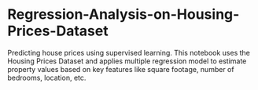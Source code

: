 # Regression-Analysis-on-Housing-Prices-Dataset
Predicting house prices using supervised learning. This notebook uses the Housing Prices Dataset and applies multiple regression model to estimate property values based on key features like square footage, number of bedrooms, location, etc.

